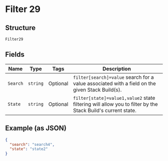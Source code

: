 
# Filter 29

## Structure

`Filter29`

## Fields

| Name | Type | Tags | Description |
|  --- | --- | --- | --- |
| `Search` | `string` | Optional | `filter[search]=value` search for a value associated with a field on the given Stack Build(s). |
| `State` | `string` | Optional | `filter[state]=value1,value2` state filtering will allow you to filter by the Stack Build's current state. |

## Example (as JSON)

```json
{
  "search": "search4",
  "state": "state2"
}
```

